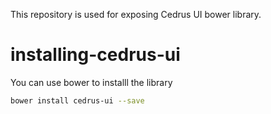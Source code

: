 This repository is used for exposing Cedrus UI bower library.

# installing-cedrus-ui
You can use bower to installl the library
```bash
bower install cedrus-ui --save
```
